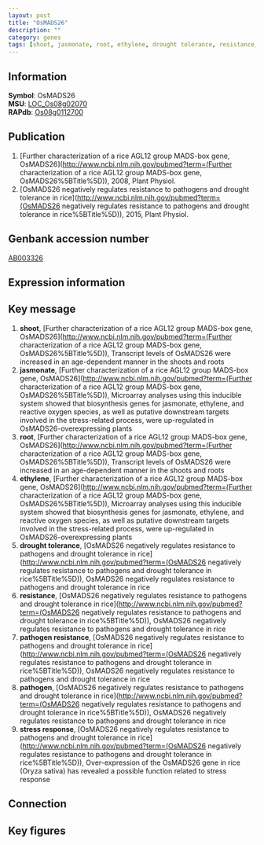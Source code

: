 ```yaml
---
layout: post
title: "OsMADS26"
description: ""
category: genes
tags: [shoot, jasmonate, root, ethylene, drought tolerance, resistance, pathogen resistance, pathogen, stress response, Gene]
---
```


## Information
__Symbol__: OsMADS26  
__MSU__: [LOC_Os08g02070](http://rice.plantbiology.msu.edu/cgi-bin/ORF_infopage.cgi?orf=LOC_Os08g02070)  
__RAPdb__: [Os08g0112700](http://rapdb.dna.affrc.go.jp/viewer/gbrowse_details/irgsp1?name=Os08g0112700)  

## Publication
1. [Further characterization of a rice AGL12 group MADS-box gene, OsMADS26](http://www.ncbi.nlm.nih.gov/pubmed?term=(Further characterization of a rice AGL12 group MADS-box gene, OsMADS26%5BTitle%5D)), 2008, Plant Physiol.
2. [OsMADS26 negatively regulates resistance to pathogens and drought tolerance in rice](http://www.ncbi.nlm.nih.gov/pubmed?term=(OsMADS26 negatively regulates resistance to pathogens and drought tolerance in rice%5BTitle%5D)), 2015, Plant Physiol.

## Genbank accession number
[AB003326](http://www.ncbi.nlm.nih.gov/nuccore/AB003326)

## Expression information

## Key message
1. __shoot__, [Further characterization of a rice AGL12 group MADS-box gene, OsMADS26](http://www.ncbi.nlm.nih.gov/pubmed?term=(Further characterization of a rice AGL12 group MADS-box gene, OsMADS26%5BTitle%5D)),  Transcript levels of OsMADS26 were increased in an age-dependent manner in the shoots and roots
2. __jasmonate__, [Further characterization of a rice AGL12 group MADS-box gene, OsMADS26](http://www.ncbi.nlm.nih.gov/pubmed?term=(Further characterization of a rice AGL12 group MADS-box gene, OsMADS26%5BTitle%5D)),  Microarray analyses using this inducible system showed that biosynthesis genes for jasmonate, ethylene, and reactive oxygen species, as well as putative downstream targets involved in the stress-related process, were up-regulated in OsMADS26-overexpressing plants
3. __root__, [Further characterization of a rice AGL12 group MADS-box gene, OsMADS26](http://www.ncbi.nlm.nih.gov/pubmed?term=(Further characterization of a rice AGL12 group MADS-box gene, OsMADS26%5BTitle%5D)),  Transcript levels of OsMADS26 were increased in an age-dependent manner in the shoots and roots
4. __ethylene__, [Further characterization of a rice AGL12 group MADS-box gene, OsMADS26](http://www.ncbi.nlm.nih.gov/pubmed?term=(Further characterization of a rice AGL12 group MADS-box gene, OsMADS26%5BTitle%5D)),  Microarray analyses using this inducible system showed that biosynthesis genes for jasmonate, ethylene, and reactive oxygen species, as well as putative downstream targets involved in the stress-related process, were up-regulated in OsMADS26-overexpressing plants
5. __drought tolerance__, [OsMADS26 negatively regulates resistance to pathogens and drought tolerance in rice](http://www.ncbi.nlm.nih.gov/pubmed?term=(OsMADS26 negatively regulates resistance to pathogens and drought tolerance in rice%5BTitle%5D)), OsMADS26 negatively regulates resistance to pathogens and drought tolerance in rice
6. __resistance__, [OsMADS26 negatively regulates resistance to pathogens and drought tolerance in rice](http://www.ncbi.nlm.nih.gov/pubmed?term=(OsMADS26 negatively regulates resistance to pathogens and drought tolerance in rice%5BTitle%5D)), OsMADS26 negatively regulates resistance to pathogens and drought tolerance in rice
7. __pathogen resistance__, [OsMADS26 negatively regulates resistance to pathogens and drought tolerance in rice](http://www.ncbi.nlm.nih.gov/pubmed?term=(OsMADS26 negatively regulates resistance to pathogens and drought tolerance in rice%5BTitle%5D)), OsMADS26 negatively regulates resistance to pathogens and drought tolerance in rice
8. __pathogen__, [OsMADS26 negatively regulates resistance to pathogens and drought tolerance in rice](http://www.ncbi.nlm.nih.gov/pubmed?term=(OsMADS26 negatively regulates resistance to pathogens and drought tolerance in rice%5BTitle%5D)), OsMADS26 negatively regulates resistance to pathogens and drought tolerance in rice
9. __stress response__, [OsMADS26 negatively regulates resistance to pathogens and drought tolerance in rice](http://www.ncbi.nlm.nih.gov/pubmed?term=(OsMADS26 negatively regulates resistance to pathogens and drought tolerance in rice%5BTitle%5D)), Over-expression of the OsMADS26 gene in rice (Oryza sativa) has revealed a possible function related to stress response

## Connection

## Key figures



